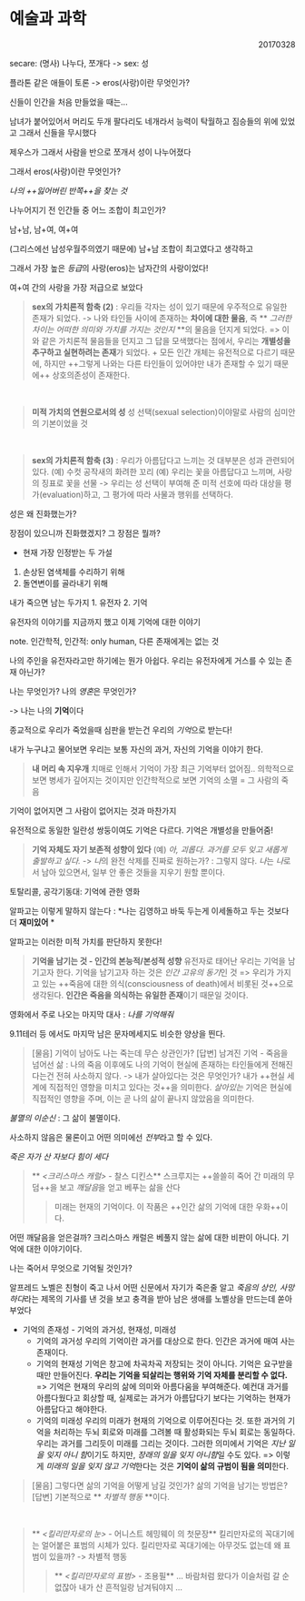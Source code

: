 예술과 과학
===

<p align=right>20170328</p>

secare: (명사) 나누다, 쪼개다 -> sex: 성

플라톤 같은 애들이 토론 -> eros(사랑)이란 무엇인가?

신들이 인간을 처음 만들었을 때는...

남녀가 붙어있어서 머리도 두개 팔다리도 네개라서 능력이 탁월하고 짐승들의 위에 있었고 그래서 신들을 무시했다

제우스가 그래서 사람을 반으로 쪼개서 성이 나누어졌다

그래서 eros(사랑)이란 무엇인가?

*나의 ++잃어버린 반쪽++을 찾는 것*

나누어지기 전 인간들 중 어느 조합이 최고인가?

남+남, 남+여, 여+여

(그리스에선 남성우월주의였기 때문에) 남+남 조합이 최고였다고 생각하고

그래서 가장 높은 *등급*의 사랑(eros)는 남자간의 사랑이었다!

여+여 간의 사랑을 가장 저급으로 보았다

> **sex의 가치론적 함축 (2)**
> : 우리들 각자는 성이 있기 때문에 우주적으로 유일한 존재가 되었다.
> -> 나와 타인들 사이에 존재하는 **차이에 대한 물음**, 즉 ** *그러한 차이는 어떠한 의미와 가치를 가지는 것인지* **의 물음을 던지게 되었다.
> => 이와 같은 가치론적 물음들을 던지고 그 답을 모색했다는 점에서, 우리는 **개별성을 추구하고 실현하려는 존재**가 되었다.
> \+ 모든 인간 개체는 유전적으로 다르기 때문에, 하지만 ++그렇게 나와는 다른 타인들이 있어야만 내가 존재할 수 있기 때문에++ 상호의존성이 존재한다.

<br>

> **미적 가치의 연원으로서의 성**
> 성 선택(sexual selection)이야말로 사람의 심미안의 기본이었을 것

<br>

> **sex의 가치론적 함축 (3)**
> : 우리가 아름답다고 느끼는 것 대부분은 성과 관련되어 있다.
> (예) 수컷 공작새의 화려한 꼬리
> (예) 우리는 꽃을 아름답다고 느끼며, 사랑의 징표로 꽃을 선물
> -> 우리는 성 선택이 부여해 준 미적 선호에 따라 대상을 평가(evaluation)하고, 그 평가에 따라 사물과 행위를 선택하다.

성은 왜 진화했는가?

장점이 있으니까 진화했겠지? 그 장점은 뭘까?

- 현재 가장 인정받는 두 가설
1. 손상된 염색체를 수리하기 위해
1. 돌연변이를 골라내기 위해

내가 죽으면 남는 두가지 1. 유전자 2. 기억

유전자의 이야기를 지금까지 했고 이제 기억에 대한 이야기

note. 인간학적, 인간적: only human, 다른 존재에게는 없는 것

나의 주인을 유전자라고만 하기에는 뭔가 아쉽다. 우리는 유전자에게 거스를 수 있는 존재 아닌가?

나는 무엇인가? 나의 *영혼*은 무엇인가?

-> 나는 나의 **기억**이다

종교적으로 우리가 죽었을때 심판을 받는건 우리의 *기억*으로 받는다!

내가 누구냐고 물어보면 우리는 보통 자신의 과거, 자신의 기억을 이야기 한다.

> **내 머리 속 지우개**
> 치매로 인해서 기억이 가장 최근 기억부터 없어짐..
> 의학적으로 보면 병세가 깊어지는 것이지만
> 인간학적으로 보면 기억의 소멸 = 그 사람의 죽음

기억이 없어지면 그 사람이 없어지는 것과 마찬가지

유전적으로 동일한 일란성 쌍둥이여도 기억은 다르다. 기억은 개별성을 만들어줌!

> **기억 자체도 자기 보존적 성향이 있다**
> (예) *아, 괴롭다. 과거를 모두 잊고 새롭게 출발하고 싶다.*
> -> *나*의 완전 삭제를 진짜로 원하는가?
> : 그렇지 않다. *나*는 *나*로서 남아 있으면서, 일부 안 좋은 것들을 지우기 원할 뿐이다.

토탈리콜, 공각기동대: 기억에 관한 영화

알파고는 이렇게 말하지 않는다 : *나는 김영하고 바둑 두는게 이세돌하고 두는 것보다 더 **재미있어** *

알파고는 이러한 미적 가치를 판단하지 못한다!

> **기억을 남기는 것 - 인간의 본능적/본성적 성향**
> 유전자로 태어난 우리는 기억을 남기고자 한다. 기억을 남기고자 하는 것은 *인간 고유의 동기*인 것
> => 우리가 가지고 있는 ++죽음에 대한 의식(consciousness of death)에서 비롯된 것++으로 생각된다. **인간은 죽음을 의식하는 유일한 존재**이기 때문일 것이다.

영화에서 주로 나오는 마지막 대사 : *나를 기억해줘*

9.11테러 등 에서도 마지막 남은 문자메세지도 비슷한 양상을 띈다.

> [물음] 기억이 남아도 나는 죽는데 무슨 상관인가?
> [답변] 남겨진 기억 - 죽음을 넘어선 삶
> : 나의 죽음 이후에도 나의 기억이 현실에 존재하는 타인들에게 전해진다는건 전혀 사소하지 않다.
> -> 내가 살아있다는 것은 무엇인가? 내가 ++현실 세계에 직접적인 영향을 미치고 있다는 것++을 의미한다. *살아있는* 기억은 현실에 직접적인 영향을 주며, 이는 곧 나의 삶이 끝나지 않았음을 의미한다.

*불멸의 이순신* : 그 삶이 불멸이다.

사소하지 않음은 물론이고 어떤 의미에선 *전부*라고 할 수 있다.

*죽은 자가 산 자보다 힘이 세다*

> ** *<크리스마스 캐럴>* - 찰스 디킨스**
> 스크루지는 ++쓸쓸히 죽어 간 미래의 무덤++을 보고 *깨달음*을 얻고 베푸는 삶을 산다
> > 미래는 현재의 기억이다. 이 작품은 ++인간 삶의 기억에 대한 우화++이다.

어떤 깨달음을 얻은걸까? 크리스마스 캐럴은 베풀지 않는 삶에 대한 비판이 아니다. 기억에 대한 이야기이다.

나는 죽어서 무엇으로 기억될 것인가?

알프레드 노벨은 친형이 죽고 나서 어떤 신문에서 자기가 죽은줄 알고 *죽음의 상인, 사망하다*라는 제목의 기사를 낸 것을 보고 충격을 받아 남은 생애를 노벨상을 만드는데 쏟아부었다

- 기억의 존재성 - 기억의 과거성, 현재성, 미래성
	- 기억의 과거성
		우리의 기억이란 과거를 대상으로 한다. 인간은 과거에 매여 사는 존재이다.
	- 기억의 현재성
		기억은 창고에 차곡차곡 저장되는 것이 아니다. 기억은 요구받을 때만 만들어진다. **우리는 기억을 되살리는 행위와 기억 자체를 분리할 수 없다.**
		=> 기억은 현재의 우리의 삶에 의미와 아름다움을 부여해준다. 예컨대 과거를 아름다웠다고 회상할 때, 실제로는 과거가 아름답다기 보다는 기억하는 현재가 아름답다고 해야한다.
	- 기억의 미래성
		우리의 미래가 현재의 기억으로 이루어진다는 것. 또한 과거의 기억을 처리하는 두뇌 회로와 미래를 그려볼 때 활성화되는 두뇌 회로는 동일하다. 우리는 과거를 그리듯이 미래를 그리는 것이다.
		그러한 의미에서 기억은 *지난 일을 잊지 아니 함*이기도 하지만, *장래의 일을 잊지 아니함*일 수도 있다.
		=> 이렇게 *미래의 일을 잊지 않고 기억*한다는 것은 **기억이 삶의 규범이 됨을 의미**한다.

> [물음] 그렇다면 삶의 기억을 어떻게 남길 것인가? 삶의 기억을 남기는 방법은?
> [답변] 기본적으로 ** *차별적 행동* **이다.

<br>

> ** *<킬리만자로의 눈>* - 어니스트 헤밍웨이 의 첫문장**
> 킬리만자로의 꼭대기에는 얼어붙은 표범의 시체가 있다.
> 킬리만자로 꼭대기에는 아무것도 없는데 왜 표범이 있을까?
> -> 차별적 행동
> > ** *<킬리만자로의 표범>* - 조용필**
> > ...
> > 바람처럼 왔다가 이슬처럼 갈 순 없잖아
> > 내가 산 흔적일랑 남겨둬야지
> > ...